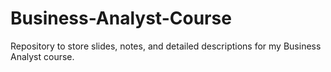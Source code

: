 # Business-Analyst-Course
Repository to store slides, notes, and detailed descriptions for my Business Analyst course.
